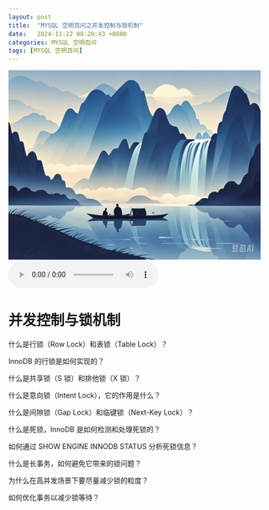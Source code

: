 ```yaml
---
layout: post
title:  "MYSQL 空明百问之并发控制与锁机制"
date:   2024-11-22 08:20:43 +0800
categories: MYSQL 空明百问
tags: [MYSQL 空明百问]
---
```

![描述图片](/asset/img/1.png)
<audio controls autoplay>
  <source src="/asset/mp3/a2.mp3" type="audio/mpeg">
</audio>


# 并发控制与锁机制

什么是行锁（Row Lock）和表锁（Table Lock）？

InnoDB 的行锁是如何实现的？

什么是共享锁（S 锁）和排他锁（X 锁）？

什么是意向锁（Intent Lock），它的作用是什么？

什么是间隙锁（Gap Lock）和临键锁（Next-Key Lock）？

什么是死锁，InnoDB 是如何检测和处理死锁的？

如何通过 SHOW ENGINE INNODB STATUS 分析死锁信息？

什么是长事务，如何避免它带来的锁问题？

为什么在高并发场景下要尽量减少锁的粒度？

如何优化事务以减少锁等待？


